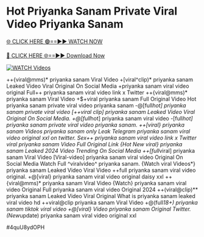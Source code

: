 # Hot Priyanka Sanam Private Viral Video Priyanka Sanam


[🌐 CLICK HERE 🟢==►► WATCH NOW](https://cutt.ly/te57wshS)

[🔴 CLICK HERE 🌐==►► Download Now](https://cutt.ly/te57wshS)

[![WATCH Videos](https://i.imgur.com/dJHk4Zq.gif)](https://cutt.ly/te57wshS)





























++{viral@mms)* priyanka sanam Viral Video +[viral^clip)* priyanka sanam Leaked Video Viral Original On Social Media
+priyanka sanam viral video original
Full++ priyanka sanam viral video link x Twitter ++{viral@mms)* priyanka sanam Viral Video +$+viral priyanka sanam Full Original Video Hot priyanka sanam private viral video priyanka sanam -@[full*hot] priyanka sanam private viral video
[++viral clip] priyanka sanam Leaked Video Viral Original On Social Media. +@[full*hot] priyanka sanam viral video
-[full*hot] priyanka sanam private viral video priyanka sanam. ++[viral} priyanka sanam Videos priyanka sanam only Leak Telegram
priyanka sanam viral video original xxl on twitter. Sex++ priyanka sanam viral video link x Twitter
viral priyanka sanam Video Full Original Link
{Hot New viral} priyanka sanam Leaked 2024 Video Trending On Social Media ++[full*viral] priyanka sanam Viral Video [Viral-video] priyanka sanam viral video Original On Social Media
Watch Full ^viralvideo^ priyanka sanam. {Watch viral Videos*} priyanka sanam Leaked Video Viral Video
++full priyanka sanam viral video original. +@[viral} priyanka sanam viral video original daisy xxl ++{viral@mms)* priyanka sanam Viral Video {Watch} priyanka sanam viral video Original Full priyanka sanam viral video Original 2024 ++(viral@clip)** priyanka sanam Leaked Video Viral Original
What is priyanka sanam leaked viral video hd
++viral@clip priyanka sanam Viral Video +@(full*18+) priyanka sanam tiktok viral video
+@[viral} Video priyanka sanam Original Twitter. (New*update) priyanka sanam viral video original xxl


#4quU8ydOPH
